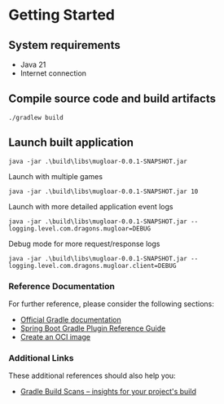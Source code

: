 # Getting Started

## System requirements 
* Java 21
* Internet connection

## Compile source code and build artifacts
``` 
./gradlew build
```

## Launch built application
```
java -jar .\build\libs\mugloar-0.0.1-SNAPSHOT.jar
```
Launch with multiple games
```
java -jar .\build\libs\mugloar-0.0.1-SNAPSHOT.jar 10
```
Launch with more detailed application event logs
```
java -jar .\build\libs\mugloar-0.0.1-SNAPSHOT.jar --logging.level.com.dragons.mugloar=DEBUG
```
Debug mode for more request/response logs
```
java -jar .\build\libs\mugloar-0.0.1-SNAPSHOT.jar --logging.level.com.dragons.mugloar.client=DEBUG
```


### Reference Documentation

For further reference, please consider the following sections:

* [Official Gradle documentation](https://docs.gradle.org)
* [Spring Boot Gradle Plugin Reference Guide](https://docs.spring.io/spring-boot/3.3.2/gradle-plugin)
* [Create an OCI image](https://docs.spring.io/spring-boot/3.3.2/gradle-plugin/packaging-oci-image.html)

### Additional Links

These additional references should also help you:

* [Gradle Build Scans – insights for your project's build](https://scans.gradle.com#gradle)

